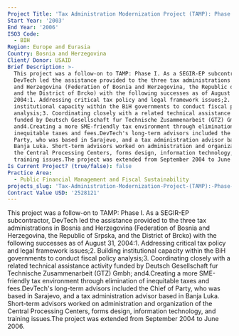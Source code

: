 ```yaml
---
Project Title: 'Tax Administration Modernization Project (TAMP): Phase II'
Start Year: '2003'
End Year: '2006'
ISO3 Code:
  - BIH
Region: Europe and Eurasia
Country: Bosnia and Herzegovina
Client/ Donor: USAID
Brief Description: >-
  This project was a follow-on to TAMP: Phase I. As a SEGIR-EP subcontractor,
  DevTech led the assistance provided to the three tax administrations in Bosnia
  and Herzegovina (Federation of Bosnia and Herzegovina, the Republic of Srpska,
  and the District of Brcko) with the following successes as of August 31,
  2004:1. Addressing critical tax policy and legal framework issues;2. Building
  institutional capacity within the BiH governments to conduct fiscal policy
  analysis;3. Coordinating closely with a related technical assistance activity
  funded by Deutsch Gesellschaft fur Technische Zusammenarbeit (GTZ) Gmbh;
  and4.Creating a more SME-friendly tax environment through elimination of
  inequitable taxes and fees.DevTech's long-term advisors included the Chief of
  Party, who was based in Sarajevo, and a tax administration advisor based in
  Banja Luka. Short-term advisors worked on administration and organization of
  the Central Processing Centers, forms design, information technology, and
  training issues.The project was extended from September 2004 to June 2006.
Is Current Project? (true/false): false
Practice Area:
  - Public Financial Management and Fiscal Sustainability
projects_slug: 'Tax-Administration-Modernization-Project-(TAMP):-Phase-II'
Contract Value USD: '2528121'
---
```

This project was a follow-on to TAMP: Phase I. As a SEGIR-EP subcontractor, DevTech led the assistance provided to the three tax administrations in Bosnia and Herzegovina (Federation of Bosnia and Herzegovina, the Republic of Srpska, and the District of Brcko) with the following successes as of August 31, 2004:1. Addressing critical tax policy and legal framework issues;2. Building institutional capacity within the BiH governments to conduct fiscal policy analysis;3. Coordinating closely with a related technical assistance activity funded by Deutsch Gesellschaft fur Technische Zusammenarbeit (GTZ) Gmbh; and4.Creating a more SME-friendly tax environment through elimination of inequitable taxes and fees.DevTech's long-term advisors included the Chief of Party, who was based in Sarajevo, and a tax administration advisor based in Banja Luka. Short-term advisors worked on administration and organization of the Central Processing Centers, forms design, information technology, and training issues.The project was extended from September 2004 to June 2006.